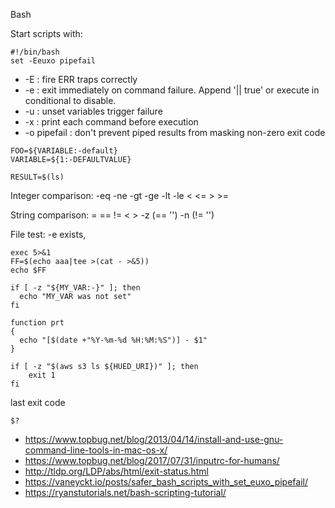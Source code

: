 Bash


Start scripts with:
```
#!/bin/bash
set -Eeuxo pipefail
```

* -E : fire ERR traps correctly
* -e : exit immediately on command failure. Append '|| true' or execute in conditional to disable.
* -u : unset variables trigger failure
* -x : print each command before execution
* -o pipefail : don't prevent piped results from masking non-zero exit code

```
FOO=${VARIABLE:-default} 
VARIABLE=${1:-DEFAULTVALUE}
```

```
RESULT=$(ls)
```

Integer comparison: -eq -ne -gt -ge -lt -le < <= > >= 

String comparison: = == != < > -z (== '') -n (!= '')

File test: -e exists,

```
exec 5>&1
FF=$(echo aaa|tee >(cat - >&5))
echo $FF
```


```
if [ -z "${MY_VAR:-}" ]; then
  echo "MY_VAR was not set"
fi
```

```
function prt
{
  echo "[$(date +"%Y-%m-%d %H:%M:%S")] - $1"
}
```

```
if [ -z "$(aws s3 ls ${HUED_URI})" ]; then
    exit 1
fi
```

last exit code
```
$?
```

* https://www.topbug.net/blog/2013/04/14/install-and-use-gnu-command-line-tools-in-mac-os-x/
* https://www.topbug.net/blog/2017/07/31/inputrc-for-humans/
* http://tldp.org/LDP/abs/html/exit-status.html
* https://vaneyckt.io/posts/safer_bash_scripts_with_set_euxo_pipefail/
* https://ryanstutorials.net/bash-scripting-tutorial/    
